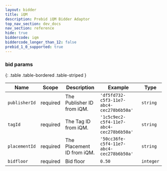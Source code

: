 ```yaml
---
layout: bidder
title: iQM
description: Prebid iQM Bidder Adaptor
top_nav_section: dev_docs
nav_section: reference
hide: true
biddercode: iqm
biddercode_longer_than_12: false
prebid_1_0_supported: true
---
```



### bid params

{: .table .table-bordered .table-striped }

| Name          | Scope    | Description                | Example                                  | Type      |
|---------------|----------|----------------------------|------------------------------------------|-----------|
| `publisherId` | required | The Publisher ID from iQM. | `'df5fd732-c5f3-11e7-abc4-cec278b6b50a'` | `string`  |
| `tagId`       | required | The Tag ID from iQM.       | `'1c5c9ec2-c5f4-11e7-abc4-cec278b6b50a'` | `string`  |
| `placementId` | required | The Placement ID from iQM. | `'50cc36fe-c5f4-11e7-abc4-cec278b6b50a'` | `string`  |
| `bidfloor`    | required | Bid floor                  | `0.50`                                   | `integer` |

